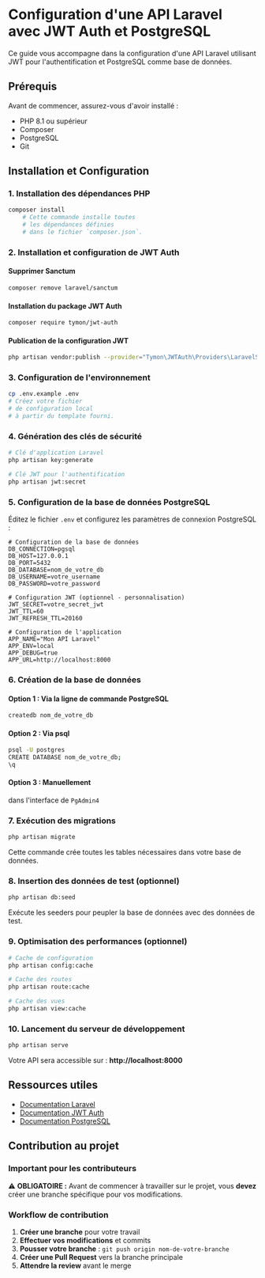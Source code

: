 # Configuration d'une API Laravel avec JWT Auth et PostgreSQL

Ce guide vous accompagne dans la configuration d'une API Laravel utilisant JWT pour l'authentification et PostgreSQL comme base de données.

## Prérequis

Avant de commencer, assurez-vous d'avoir installé :
- PHP 8.1 ou supérieur
- Composer
- PostgreSQL
- Git

## Installation et Configuration

### 1. Installation des dépendances PHP

```bash
composer install
    # Cette commande installe toutes 
    # les dépendances définies 
    # dans le fichier `composer.json`.
```

### 2. Installation et configuration de JWT Auth

#### Supprimer Sanctum
```bash
composer remove laravel/sanctum
```

#### Installation du package JWT Auth
```bash
composer require tymon/jwt-auth
```

#### Publication de la configuration JWT
```bash
php artisan vendor:publish --provider="Tymon\JWTAuth\Providers\LaravelServiceProvider"
```

### 3. Configuration de l'environnement

```bash
cp .env.example .env
# Créez votre fichier
# de configuration local
# à partir du template fourni.
```


### 4. Génération des clés de sécurité

```bash
# Clé d'application Laravel
php artisan key:generate

# Clé JWT pour l'authentification
php artisan jwt:secret
```

### 5. Configuration de la base de données PostgreSQL

Éditez le fichier `.env` et configurez les paramètres de connexion PostgreSQL :

```env
# Configuration de la base de données
DB_CONNECTION=pgsql
DB_HOST=127.0.0.1
DB_PORT=5432
DB_DATABASE=nom_de_votre_db
DB_USERNAME=votre_username
DB_PASSWORD=votre_password

# Configuration JWT (optionnel - personnalisation)
JWT_SECRET=votre_secret_jwt
JWT_TTL=60
JWT_REFRESH_TTL=20160

# Configuration de l'application
APP_NAME="Mon API Laravel"
APP_ENV=local
APP_DEBUG=true
APP_URL=http://localhost:8000
```

### 6. Création de la base de données

#### Option 1 : Via la ligne de commande PostgreSQL
```bash
createdb nom_de_votre_db
```

#### Option 2 : Via psql
```bash
psql -U postgres
CREATE DATABASE nom_de_votre_db;
\q
```

#### Option 3 : Manuellement
dans l'interface de `PgAdmin4`

### 7. Exécution des migrations

```bash
php artisan migrate
```

Cette commande crée toutes les tables nécessaires dans votre base de données.

### 8. Insertion des données de test (optionnel)

```bash
php artisan db:seed
```

Exécute les seeders pour peupler la base de données avec des données de test.

### 9. Optimisation des performances (optionnel)

```bash
# Cache de configuration
php artisan config:cache

# Cache des routes
php artisan route:cache

# Cache des vues
php artisan view:cache
```

### 10. Lancement du serveur de développement

```bash
php artisan serve
```

Votre API sera accessible sur : **http://localhost:8000**

## Ressources utiles

- [Documentation Laravel](https://laravel.com/docs)
- [Documentation JWT Auth](https://jwt-auth.readthedocs.io/)
- [Documentation PostgreSQL](https://www.postgresql.org/docs/)

## Contribution au projet

### Important pour les contributeurs

⚠️ **OBLIGATOIRE :** Avant de commencer à travailler sur le projet, vous **devez** créer une branche spécifique pour vos modifications.

### Workflow de contribution

1. **Créer une branche** pour votre travail
2. **Effectuer vos modifications** et commits
3. **Pousser votre branche** : `git push origin nom-de-votre-branche`
4. **Créer une Pull Request** vers la branche principale
5. **Attendre la review** avant le merge
